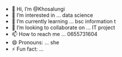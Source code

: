 - 👋 Hi, I’m @Khosalungi
- 👀 I’m interested in ... data science 
- 🌱 I’m currently learning ... bsc information t
- 💞️ I’m looking to collaborate on ... IT project 
- 📫 How to reach me ... 0655731604 
- 😄 Pronouns: ... she
- ⚡ Fun fact: ...

<!---
Khosalungi/Khosalungi is a ✨ special ✨ repository because its `README.md` (this file) appears on your GitHub profile.
You can click the Preview link to take a look at your changes.
--->
